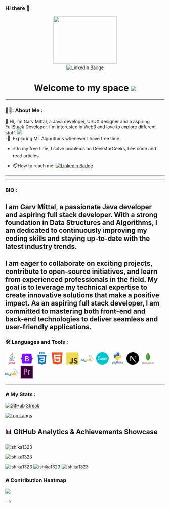 ### Hi there 👋

<div id="header" align="center">
  <img src="https://giphy.com/gifs/screen-monitor-closeup-26tn33aiTi1jkl6H6" width="200" height="150"/>
</div>
<div id="badges" align="center">
  <a href="https://www.linkedin.com/in/garv-mittal-5243951bb">
    <img src="https://img.shields.io/badge/LinkedIn-blue?style=for-the-badge&logo=linkedin&logoColor=white" alt="LinkedIn Badge"/>
  </a>
</div>

<h1 align="center">
  Welcome to my space
  <img src="https://media.giphy.com/media/hvRJCLFzcasrR4ia7z/giphy.gif" width="30px"/>
</h1>


<hr>

### 👨‍💻: About Me :
👋 Hi, I’m Garv Mittal, a Java developer, UI/UX designer and a aspiring FullStack Developer. I'm interested in Web3 and love to explore different stuff.
<img src="https://media.giphy.com/media/WUlplcMpOCEmTGBtBW/giphy.gif" width="30">
<br>
-📖: Exploring ML Algorithms whenever I have free time.

- :zap: In my free time, I solve problems on GeeksforGeeks, Leetcode and read articles.

- :mailbox:How to reach me: [![Linkedin Badge](https://img.shields.io/badge/-linkedIn-blue?style=flat&logo=linkedin&logoColor=white)](https://www.linkedin.com/in/garv-mittal-5243951bb)

---
<hr>

### BIO :
I am Garv Mittal, a passionate Java developer and aspiring full stack developer. With a strong foundation in Data Structures and Algorithms, I am dedicated to continuously improving my coding skills and staying up-to-date with the latest industry trends.
---
I am eager to collaborate on exciting projects, contribute to open-source initiatives, and learn from experienced professionals in the field. My goal is to leverage my technical expertise to create innovative solutions that make a positive impact. As an aspiring full stack developer, I am committed to mastering both front-end and back-end technologies to deliver seamless and user-friendly applications.
---

### :hammer_and_wrench: Languages and Tools :

<div>
  <img src="https://github.com/devicons/devicon/blob/master/icons/java/java-original-wordmark.svg" title="Java" alt="Java" width="40" height="40"/>&nbsp;
  <img src="https://github.com/devicons/devicon/blob/master/icons/bootstrap/bootstrap-original.svg" title="Bootstarp" alt="bootstrap" width="40" height="40"/>&nbsp;
  <img src="https://github.com/devicons/devicon/blob/master/icons/css3/css3-plain-wordmark.svg"  title="CSS3" alt="CSS" width="40" height="40"/>&nbsp;
  <img src="https://github.com/devicons/devicon/blob/master/icons/html5/html5-original.svg" title="HTML5" alt="HTML" width="40" height="40"/>&nbsp;
  <img src="https://github.com/devicons/devicon/blob/master/icons/javascript/javascript-original.svg" title="JavaScript" alt="JavaScript" width="40" height="40">&nbsp;
  <img src="https://github.com/devicons/devicon/blob/master/icons/mysql/mysql-original-wordmark.svg" title="MySQL"  alt="MySQL" width="40" height="40"/>&nbsp;
  <img src="https://github.com/devicons/devicon/blob/master/icons/canva/canva-original.svg" title='canvas' alt='canvas' width='40' height='40'/>&nbsp;
  <img src="https://github.com/devicons/devicon/blob/master/icons/python/python-original-wordmark.svg" alt='python' width='40' height='40'/>&nbsp;
  <img src="https://github.com/devicons/devicon/blob/master/icons/nextjs/nextjs-original.svg" title="nextjs" **alt="nextjs" width="40" height="40"/>&nbsp;
  <img src="https://github.com/devicons/devicon/blob/master/icons/mongodb/mongodb-original-wordmark.svg" title="mongodb" **alt="mongodb" width="40" height="40"/>&nbsp;
  <img src="https://github.com/devicons/devicon/blob/master/icons/mysql/mysql-original-wordmark.svg" title="MySQL" **alt="MySQL" width="40" height="40"/>&nbsp;
  <img src="https://github.com/devicons/devicon/blob/master/icons/premierepro/premierepro-original.svg" title="PremierePro" **alt="PremierePro" width="40" height="40"/>
</div>

---

### :fire: My Stats :

[![GitHub Streak](http://github-readme-streak-stats.herokuapp.com?user=garv-mittal&theme=dark)](https://git.io/streak-stats)

[![Top Langs](https://github-readme-stats.vercel.app/api/top-langs/?username=garv-mittal&layout=compact&theme=vision-friendly-dark)](https://github.com/anuraghazra/github-readme-stats)


## 📊 GitHub Analytics & Achievements Showcase

<div align="left">

<p align="left"> <img src="https://komarev.com/ghpvc/?username=garv-mittal&label=Profile%20views&color=0e75b6&style=flat" alt="ishika1323" /> </p>

<p align="left"> <a href="https://github.com/ryo-ma/github-profile-trophy"><img src="https://github-profile-trophy.vercel.app/?username=garv-mittal&theme=monokai&no-frame=true&no-bg=false&margin-w=4&row=2&column=4" alt="ishika1323" /></a> </p>

<img align="center" src="https://github-readme-stats.vercel.app/api/top-langs?username=garv-mittal&show_icons=true&locale=en&layout=compact&theme=monokai" alt="ishika1323" />

<img align="center" src="https://github-readme-stats.vercel.app/api?username=garv-mittal&show_icons=true&locale=en&theme=monokai&hide_border=true&count_private=true" alt="ishika1323" />

<img align="center" src="https://github-readme-streak-stats.herokuapp.com/?user=garv-mittal&theme=monokai&hide_border=true" alt="ishika1323" />

### 🔥 Contribution Heatmap
<img src="https://github-readme-activity-graph.vercel.app/graph?username=garv-mittal&theme=monokai&bg_color=1a1b27&color=be95ff&line=7f39fb&point=00daf7&area=true&hide_border=true" />

</div>


-->

